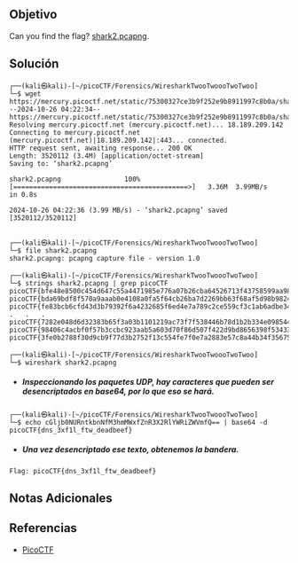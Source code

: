 ## Objetivo
Can you find the flag? [shark2.pcapng](https://mercury.picoctf.net/static/75300327ce3b9f252e9b8911997c8b0a/shark2.pcapng).
## Solución
```
┌──(kali㉿kali)-[~/picoCTF/Forensics/WiresharkTwooTwoooTwoTwoo]
└─$ wget https://mercury.picoctf.net/static/75300327ce3b9f252e9b8911997c8b0a/shark2.pcapng
--2024-10-26 04:22:34--  https://mercury.picoctf.net/static/75300327ce3b9f252e9b8911997c8b0a/shark2.pcapng
Resolving mercury.picoctf.net (mercury.picoctf.net)... 18.189.209.142
Connecting to mercury.picoctf.net (mercury.picoctf.net)|18.189.209.142|:443... connected.
HTTP request sent, awaiting response... 200 OK
Length: 3520112 (3.4M) [application/octet-stream]
Saving to: ‘shark2.pcapng’

shark2.pcapng                100%[============================================>]   3.36M  3.99MB/s    in 0.8s    

2024-10-26 04:22:36 (3.99 MB/s) - ‘shark2.pcapng’ saved [3520112/3520112]

                                                                                                                  
┌──(kali㉿kali)-[~/picoCTF/Forensics/WiresharkTwooTwoooTwoTwoo]
└─$ file shark2.pcapng     
shark2.pcapng: pcapng capture file - version 1.0
                                                                                                                  
┌──(kali㉿kali)-[~/picoCTF/Forensics/WiresharkTwooTwoooTwoTwoo]
└─$ strings shark2.pcapng | grep picoCTF 
picoCTF{bfe48e8500c454d647c55a4471985e776a07b26cba64526713f43758599aa98b}
picoCTF{bda69bdf8f570a9aaab0e4108a0fa5f64cb26ba7d2269bb63f68af5d98b98245}
picoCTF{fe83bcb6cfd43d3b79392f6a4232685f6ed4e7a789c2ce559cf3c1ab6adbe34b}
.   .   .
picoCTF{7282e048d6d32383b65f3a03b1101219ac73f7f538446b78d1b2b334e0985447}
picoCTF{98406c4acbf0f57b3ccbc923aab5a603d70f86d507f422d9bd8656398f53433e}
picoCTF{3fe0b2788f30d9cb9f77d3b2752f13c554fe7f0e7a2883e57c8a44b34f35675c}

┌──(kali㉿kali)-[~/picoCTF/Forensics/WiresharkTwooTwoooTwoTwoo]
└─$ wireshark shark2.pcapng
```

- ##### Inspeccionando los paquetes UDP, hay caracteres que pueden ser desencriptados en base64, por lo que eso se hará.
```
┌──(kali㉿kali)-[~/picoCTF/Forensics/WiresharkTwooTwoooTwoTwoo]
└─$ echo cGljb0NURntkbnNfM3hmMWxfZnR3X2RlYWRiZWVmfQ== | base64 -d                      
picoCTF{dns_3xf1l_ftw_deadbeef}
```

- ##### Una vez desencriptado ese texto, obtenemos la bandera.
```
Flag: picoCTF{dns_3xf1l_ftw_deadbeef}
```
## Notas Adicionales
## Referencias
- [PicoCTF](https://play.picoctf.org)